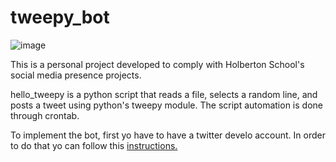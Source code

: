 # tweepy_bot

![image](https://i0.wp.com/derechodelared.com/wp-content/uploads/2020/04/twittor-bots.jpg?fit=1438%2C809&ssl=1)

This is a personal project developed to comply with Holberton School's social media presence projects.

hello_tweepy is a python script that reads a file, selects a random line, and posts a tweet using python's tweepy module. The script automation is done through crontab.

To implement the bot, first yo have to have a twitter develo account. In order to do that
yo can follow this [instructions.](https://learn.g2.com/how-to-make-a-twitter-bot)
